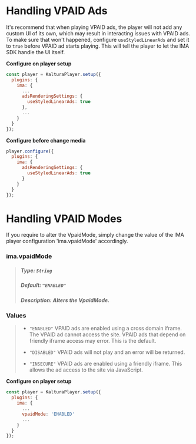 # Handling VPAID Ads

It's recommend that when playing VPAID ads, the player will not add any custom UI of its own, which may result in interacting issues with VPAID ads.
<br>To make sure that won't happened, configure `useStyledLinearAds` and set it to `true` before VPAID ad starts playing. This will tell the player to let the IMA SDK handle the UI itself.

**Configure on player setup**

```js
const player = KalturaPlayer.setup({
  plugins: {
    ima: {
      ...
      adsRenderingSettings: {
        useStyledLinearAds: true
      },
      ...
    }
  }
});
```

**Configure before change media**

```js
player.configure({
  plugins: {
    ima: {
      adsRenderingSettings: {
        useStyledLinearAds: true
      }
    }
  }
});
```

# Handling VPAID Modes

If you require to alter the VpaidMode, simply change the value of the IMA player configuration 'ima.vpaidMode' accordingly.

### ima.vpaidMode

> ##### Type: `String`
>
> ##### Default: `"ENABLED"`
>
> ##### Description: Alters the VpaidMode.

### Values

> * `"ENABLED"` VPAID ads are enabled using a cross domain iframe. The VPAID ad cannot access the site. VPAID ads that depend on friendly iframe access may error. This is the default.
>
> * `"DISABLED"` VPAID ads will not play and an error will be returned.
>
> * `"INSECURE"` VPAID ads are enabled using a friendly iframe. This allows the ad access to the site via JavaScript.

**Configure on player setup**

```js
const player = KalturaPlayer.setup({
  plugins: {
    ima: {
      ...
      vpaidMode: 'ENABLED'
      ...
    }
  }
});
```
